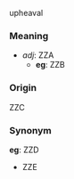 upheaval
### Meaning
+ _adj_: ZZA
    + __eg__: ZZB

### Origin

ZZC

### Synonym

__eg__: ZZD

+ ZZE


